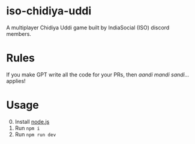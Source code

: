 # iso-chidiya-uddi

A multiplayer Chidiya Uddi game built by IndiaSocial (ISO) discord members.

# Rules

If you make GPT write all the code for your PRs, then _aandi mandi sandi..._ applies!

# Usage

0. Install [node.js](https://nodejs.org/en)
1. Run `npm i`
2. Run `npm run dev`
